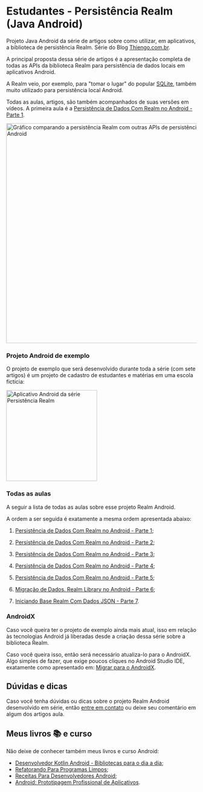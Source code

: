 # Estudantes - Persistência Realm (Java Android)

Projeto Java Android da série de artigos sobre como utilizar, em aplicativos, a biblioteca de persistência Realm. Série do Blog [Thiengo.com.br](https://www.thiengo.com.br).

A principal proposta dessa série de artigos é a apresentação completa de todas as APIs da biblioteca Realm para persistência de dados locais em aplicativos Android.

A Realm veio, por exemplo, para "tomar o lugar" do popular [SQLite](https://www.thiengo.com.br/sqlite-no-android-entendendo-e-utilizando), também muito utilizado para persistência local Android.

Todas as aulas, artigos, são também acompanhados de suas versões em vídeos. A primeira aula é a [Persistência de Dados Com Realm no Android - Parte 1](https://www.thiengo.com.br/persistencia-de-dados-com-realm-no-android-parte-1).

<img src="https://www.thiengo.com.br/img/post/normal/krgi0dl1el7vrdjufhafrnibp3261fe5600c78ccafe39388887938798a.png" width="580" alt="Gráfico comparando a persistência Realm com outras APIs de persistência local Android">

### Projeto Android de exemplo

O projeto de exemplo que será desenvolvido durante toda a série (com sete artigos) é um projeto de cadastro de estudantes e matérias em uma escola fictícia:

<img src="https://www.thiengo.com.br/img/post/normal/rinod9hassj17snd7f4mggis568cc81a3c2f5c52b38e4e301b9b92af9a.png" width="240" alt="Aplicativo Android da série Persistência Realm">

### Todas as aulas

A seguir a lista de todas as aulas sobre esse projeto Realm Android.

A ordem a ser seguida é exatamente a mesma ordem apresentada abaixo:

1. [Persistência de Dados Com Realm no Android - Parte 1](https://www.thiengo.com.br/persistencia-de-dados-com-realm-no-android-parte-1);

2. [Persistência de Dados Com Realm no Android - Parte 2](https://www.thiengo.com.br/persistencia-de-dados-com-realm-no-android-parte-2);

3. [Persistência de Dados Com Realm no Android - Parte 3](https://www.thiengo.com.br/persistencia-de-dados-com-realm-no-android-parte-3);

4. [Persistência de Dados Com Realm no Android - Parte 4](https://www.thiengo.com.br/persistencia-de-dados-com-realm-no-android-parte-4);

5. [Persistência de Dados Com Realm no Android - Parte 5](https://www.thiengo.com.br/persistencia-de-dados-com-realm-no-android-parte-5);

6. [Migração de Dados. Realm Library no Android - Parte 6](https://www.thiengo.com.br/migracao-de-dados-realm-library-no-android-parte-6);

7. [Iniciando Base Realm Com Dados JSON - Parte 7](https://www.thiengo.com.br/iniciando-base-realm-com-dados-json-parte-7).

### AndroidX

Caso você queira ter o projeto de exemplo ainda mais atual, isso em relação às tecnologias Android já liberadas desde a criação dessa série sobre a biblioteca Realm.

Caso você queira isso, então será necessário atualiza-lo para o AndroidX. Algo simples de fazer, que exige poucos cliques no Android Studio IDE, exatamente como apresentado em: [Migrar para o AndroidX](https://developer.android.com/jetpack/androidx/migrate?hl=pt-br).

## Dúvidas e dicas

Caso você tenha dúvidas ou dicas sobre o projeto Realm Android desenvolvido em série, então [entre em contato](https://www.thiengo.com.br/contato) ou deixe seu comentário em algum dos artigos aula.

## Meus livros 📚 e curso

Não deixe de conhecer também meus livros e curso Android:

- [Desenvolvedor Kotlin Android - Bibliotecas para o dia a dia](https://www.thiengo.com.br/livro-desenvolvedor-kotlin-android);
- [Refatorando Para Programas Limpos](https://www.thiengo.com.br/livro-refatorando-para-programas-limpos);
- [Receitas Para Desenvolvedores Android](https://www.thiengo.com.br/livro-receitas-para-desenvolvedores-android);
- [Android: Prototipagem Profissional de Aplicativos](https://www.udemy.com/course/android-prototipagem-profissional-de-aplicativos/?locale=pt_BR&persist_locale=).
